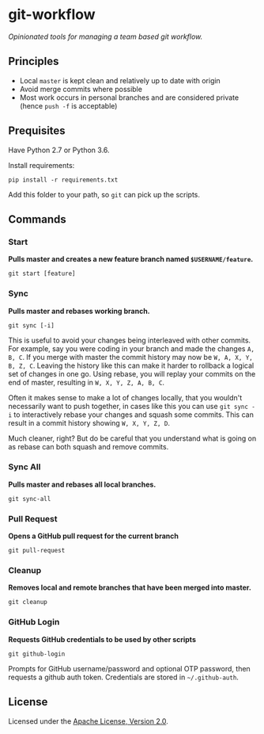 # git-workflow

_Opinionated tools for managing a team based git workflow._


## Principles

- Local `master` is kept clean and relatively up to date with origin
- Avoid merge commits where possible
- Most work occurs in personal branches and are considered private (hence `push -f` is acceptable)

## Prequisites

Have Python 2.7 or Python 3.6.

Install requirements:

`pip install -r requirements.txt`

Add this folder to your path, so `git` can pick up the scripts.


## Commands

### Start

**Pulls master and creates a new feature branch named `$USERNAME/feature`.**

`git start [feature]`


### Sync

**Pulls master and rebases working branch.**

`git sync [-i]`

This is useful to avoid your changes being interleaved with other commits.
For example, say you were coding in your branch and made the changes `A, B, C`.
If you merge with master the commit history may now be `W, A, X, Y, B, Z, C`.
Leaving the history like this can make it harder to rollback a logical set of
changes in one go.  Using rebase, you will replay your commits on the end of
master, resulting in `W, X, Y, Z, A, B, C`.

Often it makes sense to make a lot of changes locally, that you wouldn't
necessarily want to push together, in cases like this you can use
`git sync -i` to interactively rebase your changes  and squash some commits.
This can result in a commit history showing `W, X, Y, Z, D`.

Much cleaner, right? But do be careful that you understand what is going on as
rebase can both squash and remove commits.

### Sync All

**Pulls master and rebases all local branches.**

`git sync-all`

### Pull Request

**Opens a GitHub pull request for the current branch**

`git pull-request`


### Cleanup

**Removes local and remote branches that have been merged into master.**

`git cleanup`


### GitHub Login

**Requests GitHub credentials to be used by other scripts**

`git github-login`

Prompts for GitHub username/password and optional OTP password, then requests a
github auth token. Credentials are stored in `~/.github-auth`.


## License

Licensed under the [Apache License, Version 2.0](http://www.apache.org/licenses/LICENSE-2.0).
